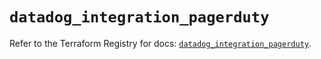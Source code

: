# `datadog_integration_pagerduty`

Refer to the Terraform Registry for docs: [`datadog_integration_pagerduty`](https://registry.terraform.io/providers/datadog/datadog/3.34.0/docs/resources/integration_pagerduty).
